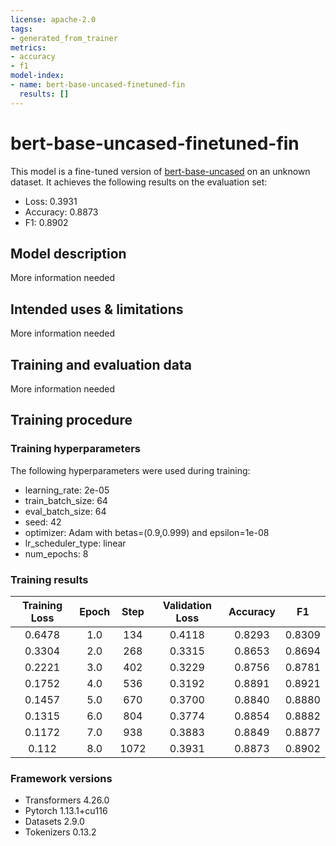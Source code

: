 ```yaml
---
license: apache-2.0
tags:
- generated_from_trainer
metrics:
- accuracy
- f1
model-index:
- name: bert-base-uncased-finetuned-fin
  results: []
---
```


<!-- This model card has been generated automatically according to the information the Trainer had access to. You
should probably proofread and complete it, then remove this comment. -->

# bert-base-uncased-finetuned-fin

This model is a fine-tuned version of [bert-base-uncased](https://huggingface.co/bert-base-uncased) on an unknown dataset.
It achieves the following results on the evaluation set:
- Loss: 0.3931
- Accuracy: 0.8873
- F1: 0.8902

## Model description

More information needed

## Intended uses & limitations

More information needed

## Training and evaluation data

More information needed

## Training procedure

### Training hyperparameters

The following hyperparameters were used during training:
- learning_rate: 2e-05
- train_batch_size: 64
- eval_batch_size: 64
- seed: 42
- optimizer: Adam with betas=(0.9,0.999) and epsilon=1e-08
- lr_scheduler_type: linear
- num_epochs: 8

### Training results

| Training Loss | Epoch | Step | Validation Loss | Accuracy | F1     |
|:-------------:|:-----:|:----:|:---------------:|:--------:|:------:|
| 0.6478        | 1.0   | 134  | 0.4118          | 0.8293   | 0.8309 |
| 0.3304        | 2.0   | 268  | 0.3315          | 0.8653   | 0.8694 |
| 0.2221        | 3.0   | 402  | 0.3229          | 0.8756   | 0.8781 |
| 0.1752        | 4.0   | 536  | 0.3192          | 0.8891   | 0.8921 |
| 0.1457        | 5.0   | 670  | 0.3700          | 0.8840   | 0.8880 |
| 0.1315        | 6.0   | 804  | 0.3774          | 0.8854   | 0.8882 |
| 0.1172        | 7.0   | 938  | 0.3883          | 0.8849   | 0.8877 |
| 0.112         | 8.0   | 1072 | 0.3931          | 0.8873   | 0.8902 |


### Framework versions

- Transformers 4.26.0
- Pytorch 1.13.1+cu116
- Datasets 2.9.0
- Tokenizers 0.13.2
